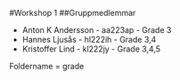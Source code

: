 #Workshop 1
##Gruppmedlemmar
* Anton K Andersson - aa223ap - Grade 3
* Hannes Ljusås - hl222ih - Grade 3,4
* Kristoffer Lind - kl222jy - Grade 3,4,5

Foldername = grade